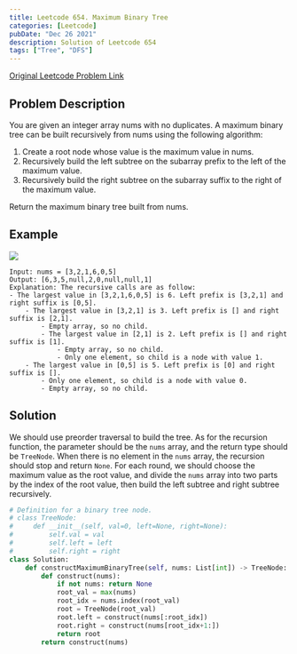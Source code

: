 ```yaml
---
title: Leetcode 654. Maximum Binary Tree
categories: [Leetcode]
pubDate: "Dec 26 2021"
description: Solution of Leetcode 654
tags: ["Tree", "DFS"]
---
```


[Original Leetcode Problem Link](https://leetcode.com/problems/maximum-binary-tree/)

## Problem Description

You are given an integer array nums with no duplicates. A maximum binary tree can be built recursively from nums using the following algorithm:

1. Create a root node whose value is the maximum value in nums.
2. Recursively build the left subtree on the subarray prefix to the left of the maximum value.
3. Recursively build the right subtree on the subarray suffix to the right of the maximum value.

Return the maximum binary tree built from nums.

## Example

![](/images/leetcode/654.jpeg)

```text
Input: nums = [3,2,1,6,0,5]
Output: [6,3,5,null,2,0,null,null,1]
Explanation: The recursive calls are as follow:
- The largest value in [3,2,1,6,0,5] is 6. Left prefix is [3,2,1] and right suffix is [0,5].
    - The largest value in [3,2,1] is 3. Left prefix is [] and right suffix is [2,1].
        - Empty array, so no child.
        - The largest value in [2,1] is 2. Left prefix is [] and right suffix is [1].
            - Empty array, so no child.
            - Only one element, so child is a node with value 1.
    - The largest value in [0,5] is 5. Left prefix is [0] and right suffix is [].
        - Only one element, so child is a node with value 0.
        - Empty array, so no child.
```

## Solution

We should use preorder traversal to build the tree. As for the recursion function, the parameter should be the `nums` array, and the return type should be `TreeNode`. When there is no element in the `nums` array, the recursion should stop and return `None`. For each round, we should choose the maximum value as the root value, and divide the `nums` array into two parts by the index of the root value, then build the left subtree and right subtree recursively.

```python
# Definition for a binary tree node.
# class TreeNode:
#     def __init__(self, val=0, left=None, right=None):
#         self.val = val
#         self.left = left
#         self.right = right
class Solution:
    def constructMaximumBinaryTree(self, nums: List[int]) -> TreeNode:
        def construct(nums):
            if not nums: return None
            root_val = max(nums)
            root_idx = nums.index(root_val)
            root = TreeNode(root_val)
            root.left = construct(nums[:root_idx])
            root.right = construct(nums[root_idx+1:])
            return root
        return construct(nums)
```
